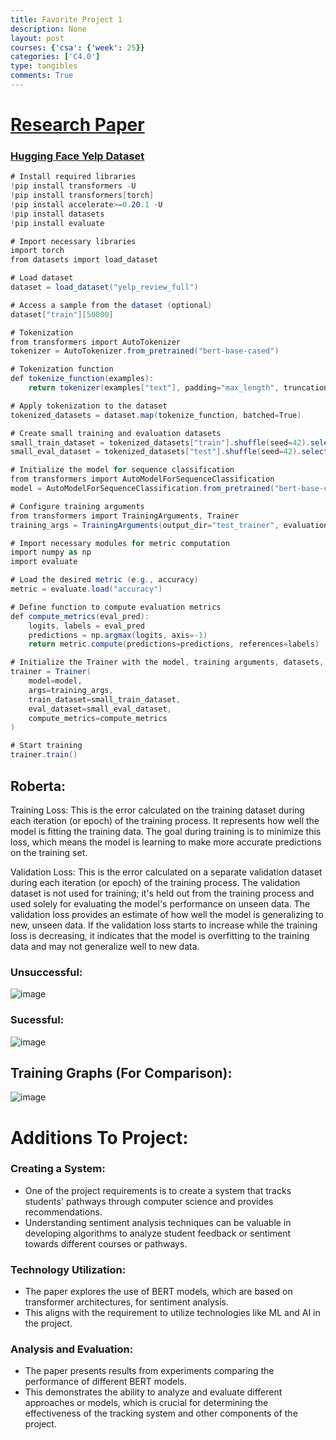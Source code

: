 ```yaml
---
title: Favorite Project 1
description: None
layout: post
courses: {'csa': {'week': 25}}
categories: ['C4.0']
type: tangibles
comments: True
---
```


# [Research Paper](https://docs.google.com/document/d/1_575a5hAQGO-7pBOH6bUVmYaq5ABJVvQB9EGZTaP06M/edit?usp=sharing)

### [Hugging Face Yelp Dataset](https://huggingface.co/datasets/yelp_review_full)

``` cs
# Install required libraries
!pip install transformers -U
!pip install transformers[torch]
!pip install accelerate>=0.20.1 -U
!pip install datasets
!pip install evaluate

# Import necessary libraries
import torch
from datasets import load_dataset

# Load dataset
dataset = load_dataset("yelp_review_full")

# Access a sample from the dataset (optional)
dataset["train"][50000]

# Tokenization
from transformers import AutoTokenizer
tokenizer = AutoTokenizer.from_pretrained("bert-base-cased")

# Tokenization function
def tokenize_function(examples):
    return tokenizer(examples["text"], padding="max_length", truncation=True)

# Apply tokenization to the dataset
tokenized_datasets = dataset.map(tokenize_function, batched=True)

# Create small training and evaluation datasets
small_train_dataset = tokenized_datasets["train"].shuffle(seed=42).select(range(25000))
small_eval_dataset = tokenized_datasets["test"].shuffle(seed=42).select(range(25000))

# Initialize the model for sequence classification
from transformers import AutoModelForSequenceClassification
model = AutoModelForSequenceClassification.from_pretrained("bert-base-cased", num_labels=5)

# Configure training arguments
from transformers import TrainingArguments, Trainer
training_args = TrainingArguments(output_dir="test_trainer", evaluation_strategy="epoch", num_train_epochs=3)

# Import necessary modules for metric computation
import numpy as np
import evaluate

# Load the desired metric (e.g., accuracy)
metric = evaluate.load("accuracy")

# Define function to compute evaluation metrics
def compute_metrics(eval_pred):
    logits, labels = eval_pred
    predictions = np.argmax(logits, axis=-1)
    return metric.compute(predictions=predictions, references=labels)

# Initialize the Trainer with the model, training arguments, datasets, and metric computation function
trainer = Trainer(
    model=model,
    args=training_args,
    train_dataset=small_train_dataset,
    eval_dataset=small_eval_dataset,
    compute_metrics=compute_metrics
)

# Start training
trainer.train()
```

## Roberta:
Training Loss: This is the error calculated on the training dataset during each iteration (or epoch) of the training process. It represents how well the model is fitting the training data. The goal during training is to minimize this loss, which means the model is learning to make more accurate predictions on the training set.

Validation Loss: This is the error calculated on a separate validation dataset during each iteration (or epoch) of the training process. The validation dataset is not used for training; it's held out from the training process and used solely for evaluating the model's performance on unseen data. The validation loss provides an estimate of how well the model is generalizing to new, unseen data. If the validation loss starts to increase while the training loss is decreasing, it indicates that the model is overfitting to the training data and may not generalize well to new data.

### Unsuccessful:
![image](https://github.com/Pitsco/personal/assets/89278326/ec6ce49c-f4c6-4d10-b4e3-0788e674280e)

### Sucessful:
![image](https://github.com/Pitsco/personal/assets/89278326/f8a09af5-4b58-4566-a11b-ab0cea0ff15f)

## Training Graphs (For Comparison):
![image](https://github.com/Pitsco/personal/assets/89278326/9e8b4d48-2b09-435f-a888-8bba5dfd93b5)

# Additions To Project:
### Creating a System: 
- One of the project requirements is to create a system that tracks students' pathways through computer science and provides recommendations. 
- Understanding sentiment analysis techniques can be valuable in developing algorithms to analyze student feedback or sentiment towards different courses or pathways.

### Technology Utilization: 
- The paper explores the use of BERT models, which are based on transformer architectures, for sentiment analysis. 
- This aligns with the requirement to utilize technologies like ML and AI in the project.

### Analysis and Evaluation: 
- The paper presents results from experiments comparing the performance of different BERT models. 
- This demonstrates the ability to analyze and evaluate different approaches or models, which is crucial for determining the effectiveness of the tracking system and other components of the project.



